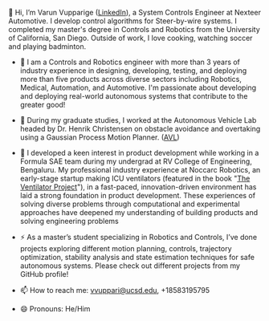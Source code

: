 
👋 Hi, I’m Varun Vupparige ([LinkedIn](https://www.linkedin.com/in/varunvupparige/)), a System Controls Engineer at Nexteer Automotive. I develop control algorithms for Steer-by-wire systems. I completed my master's degree in Controls and Robotics from the University of California, San Diego. Outside of work, I love cooking, watching soccer and playing badminton.

- 🌱 I am a Controls and Robotics engineer with more than 3 years of industry experience in designing, developing, testing, and deploying more than five products across diverse sectors including Robotics, Medical, Automation, and Automotive. I'm passionate about developing and deploying real-world autonomous systems that contribute to the greater good!

- 🔭 During my graduate studies, I worked at the Autonomous Vehicle Lab headed by Dr. Henrik Christensen on obstacle avoidance and overtaking using a Gaussian Process Motion Planner. ([AVL](https://github.com/AutonomousVehicleLaboratory/obstacle-overtaking-gpmp2))

- 👯 I developed a keen interest in product development while working in a Formula SAE team during my undergrad at RV College of Engineering, Bengaluru. My professional industry experience at Noccarc Robotics, an early-stage startup making ICU ventilators (featured in the book "[The Ventilator Project](https://www.amazon.com/Ventilator-Project-S-Srikant-Sastri/dp/9389104661)"), in a fast-paced, innovation-driven environment has laid a strong foundation in product development. These experiences of solving diverse problems through computational and experimental approaches have deepened my understanding of building products and solving engineering problems 

- ⚡ As a master’s student specializing in Robotics and Controls, I’ve done projects exploring different motion planning, controls, trajectory optimization, stability analysis and state estimation techniques for safe autonomous systems. Please check out different projects from my GitHub profile!

- 📫 How to reach me: vvuppari@ucsd.edu, +18583195795

- 😄 Pronouns: He/Him

